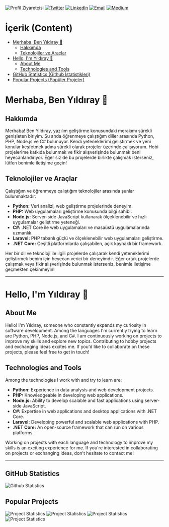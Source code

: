 ![Profil Ziyaretçisi](https://komarev.com/ghpvc/?username=yldrykuru)
[![Twitter](https://img.shields.io/twitter/follow/yldrykuru?style=social)](https://twitter.com/yldrykuru)
[![LinkedIn](https://img.shields.io/badge/LinkedIn-yldrykuru-blue)](https://www.linkedin.com/in/y%C4%B1ld%C4%B1ray-kuru-10b608193)
[![Email](https://img.shields.io/badge/Email-yldrykuru%40gmail.com-red)](mailto:yldrykuru@gmail.com)
[![Medium](https://img.shields.io/badge/Medium-%40yldrykuru-green)](https://medium.com/@yldrykuru)

# İçerik (Content)

- [Merhaba, Ben Yıldıray 👋](#merhaba-ben-yıldıray-)
  - [Hakkımda](#hakkımda)
  - [Teknolojiler ve Araçlar](#teknolojiler-ve-araçlar)
- [Hello, I'm Yıldıray 👋](#hello-im-yıldıray-)
  - [About Me](#about-me)
  - [Technologies and Tools](#technologies-and-tools)
- [GitHub Statistics (Github İstatistikleri)](#github-statistics)
- [Popular Projects (Popüler Projeler)](#popular-projects)

# Merhaba, Ben Yıldıray 👋

## Hakkımda
Merhaba! Ben Yıldıray, yazılım geliştirme konusundaki merakımı sürekli genişleten biriyim. Şu anda öğrenmeye çalıştığım diller arasında Python, PHP, Node.js ve C# bulunuyor. Kendi yeteneklerimi geliştirmek ve yeni konular keşfetmek adına sürekli olarak projeler üzerinde çalışıyorum. Hobi projelerime katkıda bulunmak ve fikir alışverişinde bulunmak beni heyecanlandırıyor. Eğer siz de bu projelerde birlikte çalışmak isterseniz, lütfen benimle iletişime geçin!

## Teknolojiler ve Araçlar
Çalıştığım ve öğrenmeye çalıştığım teknolojiler arasında şunlar bulunmaktadır:

- **Python:** Veri analizi, web geliştirme projelerinde deneyim.
- **PHP:** Web uygulamaları geliştirme konusunda bilgi sahibi.
- **Node.js:** Server-side JavaScript kullanarak ölçeklenebilir ve hızlı uygulamalar geliştirme yeteneği.
- **C#:** .NET Core ile web uygulamaları ve masaüstü uygulamalarında uzmanlık.
- **Laravel:** PHP tabanlı güçlü ve ölçeklenebilir web uygulamaları geliştirme.
- **.NET Core:** Çeşitli platformlarda çalışabilen, açık kaynaklı bir framework.

Her bir dil ve teknoloji ile ilgili projelerde çalışarak kendi yeteneklerimi geliştirmek benim için heyecan verici bir deneyimdir. Eğer ortak projelerde çalışmak veya fikir alışverişinde bulunmak isterseniz, benimle iletişime geçmekten çekinmeyin!

---

# Hello, I'm Yıldıray 👋

## About Me
Hello! I'm Yıldıray, someone who constantly expands my curiosity in software development. Among the languages I'm currently trying to learn are Python, PHP, Node.js, and C#. I am continuously working on projects to improve my skills and explore new topics. Contributing to hobby projects and exchanging ideas excites me. If you'd like to collaborate on these projects, please feel free to get in touch!

## Technologies and Tools
Among the technologies I work with and try to learn are:

- **Python:** Experience in data analysis and web development projects.
- **PHP:** Knowledgeable in developing web applications.
- **Node.js:** Ability to develop scalable and fast applications using server-side JavaScript.
- **C#:** Expertise in web applications and desktop applications with .NET Core.
- **Laravel:** Developing powerful and scalable web applications with PHP.
- **.NET Core:** An open-source framework that can run on various platforms.

Working on projects with each language and technology to improve my skills is an exciting experience for me. If you're interested in collaborating on projects or exchanging ideas, don't hesitate to contact me!

---

## GitHub Statistics
![Github Statistics](https://github-readme-stats.vercel.app/api?username=yldrykuru&show_icons=true&theme=radical)

## Popular Projects
![Project Statistics](https://github-readme-stats.vercel.app/api/pin/?username=yldrykuru&repo=expressjs-typescript-mvc&show_owner=true)
![Project Statistics](https://github-readme-stats.vercel.app/api/pin/?username=yldrykuru&repo=simple-socket-chat&show_owner=true)
![Project Statistics](https://github-readme-stats.vercel.app/api/pin/?username=yldrykuru&repo=realtime-drawing&show_owner=true)
![Project Statistics](https://github-readme-stats.vercel.app/api/pin/?username=yldrykuru&repo=ubl-invoice&show_owner=true)
